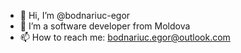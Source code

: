 - 👋 Hi, I’m @bodnariuc-egor
- 👀 I’m a software developer from Moldova
- 📫 How to reach me: bodnariuc.egor@outlook.com

<!---
bodnariuc-egor/bodnariuc-egor is a ✨ special ✨ repository because its `README.md` (this file) appears on your GitHub profile.
You can click the Preview link to take a look at your changes.
--->
